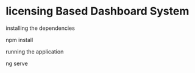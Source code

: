 licensing Based Dashboard System
============
installing the dependencies

npm install

running the application

ng serve


